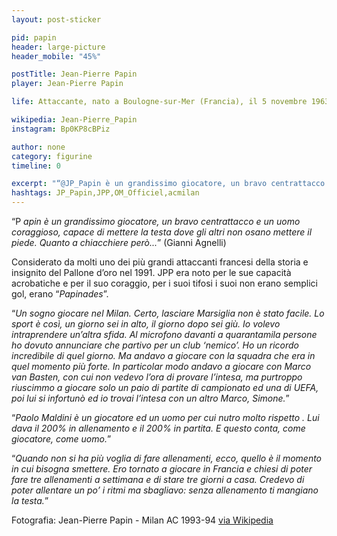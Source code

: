 ```yaml
---
layout: post-sticker

pid: papin
header: large-picture
header_mobile: "45%"

postTitle: Jean-Pierre Papin
player: Jean-Pierre Papin

life: Attaccante, nato a Boulogne-sur-Mer (Francia), il 5 novembre 1963

wikipedia: Jean-Pierre_Papin
instagram: Bp0KP8cBPiz

author: none
category: figurine
timeline: 0

excerpt: "“@JP_Papin è un grandissimo giocatore, un bravo centrattacco e un uomo coraggioso, capace di mettere la testa dove gli altri non osano mettere il piede. Quanto a chiacchiere però...” (Gianni Agnelli)"
hashtags: JP_Papin,JPP,OM_Officiel,acmilan
---
```

“P _apin è un grandissimo giocatore, un bravo centrattacco e un uomo coraggioso, capace di mettere la testa dove gli altri non osano mettere il piede. Quanto a chiacchiere però..._”   (Gianni Agnelli)

Considerato da molti uno dei più grandi attaccanti francesi della storia e insignito del Pallone d’oro nel 1991. JPP era noto per le sue capacità acrobatiche e per il suo coraggio, per i suoi tifosi i suoi non erano semplici gol, erano “_Papinades_”.

“_Un sogno giocare nel Milan. Certo, lasciare Marsiglia non è stato facile. Lo sport è così, un giorno sei in alto, il giorno dopo sei giù. Io volevo intraprendere un’altra sfida. Al microfono davanti a quarantamila persone ho dovuto annunciare che partivo per un club ‘nemico’. Ho un ricordo incredibile di quel giorno. Ma andavo a giocare con la squadra che era in quel momento più forte. In particolar modo andavo a giocare con Marco van Basten, con cui non vedevo l’ora di provare l’intesa, ma purtroppo riuscimmo a giocare solo un paio di partite di campionato ed una di UEFA, poi lui si infortunò ed io trovai l’intesa con un altro Marco, Simone._”

“_Paolo Maldini è un giocatore ed un uomo per cui nutro molto rispetto . Lui dava il 200% in allenamento e il 200% in partita. E questo conta, come giocatore, come uomo._”

“_Quando non si ha più voglia di fare allenamenti, ecco, quello è il momento in cui bisogna smettere. Ero tornato a giocare in Francia e chiesi di poter fare tre allenamenti a settimana e di stare tre giorni a casa. Credevo di poter allentare un po’ i ritmi ma sbagliavo: senza allenamento ti mangiano la testa._”

<div class="post-disclaimer">Fotografia:
Jean-Pierre Papin - Milan AC 1993-94 <a href="//it.wikipedia.org/wiki/File:Jean-Pierre_Papin_-_Milan_AC_1993-94.jpg" target="_blank">via Wikipedia</a>
</div>
